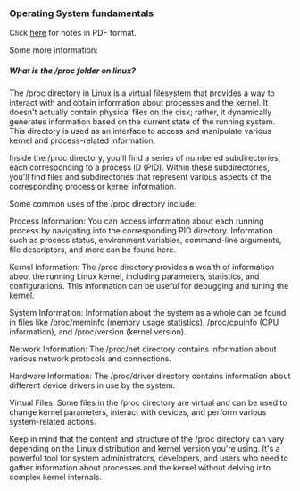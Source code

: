 ### Operating System fundamentals

Click [here](https://github.com/vgnshiyer/CS-Handbook/blob/main/Operating%20System/OperatingSystem_notes.pdf) for notes in PDF format.

Some more information:

##### What is the /proc folder on linux?

The /proc directory in Linux is a virtual filesystem that provides a way to interact with and obtain information about processes and the kernel. It doesn't actually contain physical files on the disk; rather, it dynamically generates information based on the current state of the running system. This directory is used as an interface to access and manipulate various kernel and process-related information.

Inside the /proc directory, you'll find a series of numbered subdirectories, each corresponding to a process ID (PID). Within these subdirectories, you'll find files and subdirectories that represent various aspects of the corresponding process or kernel information.

Some common uses of the /proc directory include:

Process Information: You can access information about each running process by navigating into the corresponding PID directory. Information such as process status, environment variables, command-line arguments, file descriptors, and more can be found here.

Kernel Information: The /proc directory provides a wealth of information about the running Linux kernel, including parameters, statistics, and configurations. This information can be useful for debugging and tuning the kernel.

System Information: Information about the system as a whole can be found in files like /proc/meminfo (memory usage statistics), /proc/cpuinfo (CPU information), and /proc/version (kernel version).

Network Information: The /proc/net directory contains information about various network protocols and connections.

Hardware Information: The /proc/driver directory contains information about different device drivers in use by the system.

Virtual Files: Some files in the /proc directory are virtual and can be used to change kernel parameters, interact with devices, and perform various system-related actions.

Keep in mind that the content and structure of the /proc directory can vary depending on the Linux distribution and kernel version you're using. It's a powerful tool for system administrators, developers, and users who need to gather information about processes and the kernel without delving into complex kernel internals.
